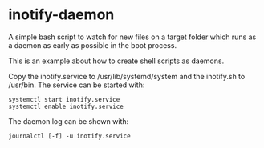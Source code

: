 # inotify-daemon
A simple bash script to watch for new files on a target folder which runs as a daemon as early as possible in the boot process.

This is an example about how to create shell scripts as daemons.

Copy the inotify.service to /usr/lib/systemd/system and the inotify.sh to /usr/bin.
The service can be started with:

```
systemctl start inotify.service
systemctl enable inotify.service
```

The daemon log can be shown with:

`journalctl [-f] -u inotify.service`
